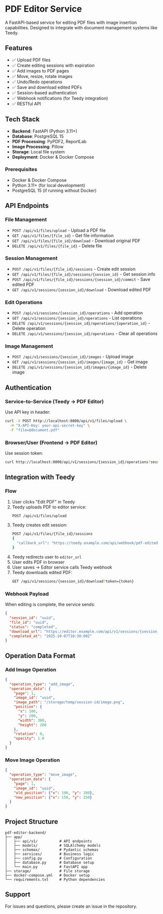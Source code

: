 # PDF Editor Service

A FastAPI-based service for editing PDF files with image insertion capabilities. Designed to integrate with document management systems like Teedy.

## Features

- ✅ Upload PDF files
- ✅ Create editing sessions with expiration
- ✅ Add images to PDF pages
- ✅ Move, resize, rotate images
- ✅ Undo/Redo operations
- ✅ Save and download edited PDFs
- ✅ Session-based authentication
- ✅ Webhook notifications (for Teedy integration)
- ✅ RESTful API

## Tech Stack

- **Backend**: FastAPI (Python 3.11+)
- **Database**: PostgreSQL 15
- **PDF Processing**: PyPDF2, ReportLab
- **Image Processing**: Pillow
- **Storage**: Local file system
- **Deployment**: Docker & Docker Compose

### Prerequisites

- Docker & Docker Compose
- Python 3.11+ (for local development)
- PostgreSQL 15 (if running without Docker)

## API Endpoints

### File Management

- `POST /api/v1/files/upload` - Upload a PDF file
- `GET /api/v1/files/{file_id}` - Get file information
- `GET /api/v1/files/{file_id}/download` - Download original PDF
- `DELETE /api/v1/files/{file_id}` - Delete file

### Session Management

- `POST /api/v1/files/{file_id}/sessions` - Create edit session
- `GET /api/v1/files/{file_id}/sessions/{session_id}` - Get session info
- `POST /api/v1/files/{file_id}/sessions/{session_id}/commit` - Save edited PDF
- `GET /api/v1/sessions/{session_id}/download` - Download edited PDF

### Edit Operations

- `POST /api/v1/sessions/{session_id}/operations` - Add operation
- `GET /api/v1/sessions/{session_id}/operations` - List operations
- `DELETE /api/v1/sessions/{session_id}/operations/{operation_id}` - Delete operation
- `DELETE /api/v1/sessions/{session_id}/operations` - Clear all operations

### Image Management

- `POST /api/v1/sessions/{session_id}/images` - Upload image
- `GET /api/v1/sessions/{session_id}/images/{image_id}` - Get image
- `DELETE /api/v1/sessions/{session_id}/images/{image_id}` - Delete image

## Authentication

### Service-to-Service (Teedy → PDF Editor)

Use API key in header:
```bash
curl -X POST http://localhost:8000/api/v1/files/upload \
  -H "X-API-Key: your-api-secret-key" \
  -F "file=@document.pdf"
```

### Browser/User (Frontend → PDF Editor)

Use session token:
```bash
curl http://localhost:8000/api/v1/sessions/{session_id}/operations?session_token={token}
```

## Integration with Teedy

### Flow

1. User clicks "Edit PDF" in Teedy
2. Teedy uploads PDF to editor service:
   ```bash
   POST /api/v1/files/upload
   ```
3. Teedy creates edit session:
   ```bash
   POST /api/v1/files/{file_id}/sessions
   {
     "callback_url": "https://teedy.example.com/api/webhook/pdf-edited"
   }
   ```
4. Teedy redirects user to `editor_url`
5. User edits PDF in browser
6. User saves → Editor service calls Teedy webhook
7. Teedy downloads edited PDF:
   ```bash
   GET /api/v1/sessions/{session_id}/download?token={token}
   ```

### Webhook Payload

When editing is complete, the service sends:
```json
{
  "session_id": "uuid",
  "file_id": "uuid",
  "status": "completed",
  "download_url": "https://editor.example.com/api/v1/sessions/{session_id}/download?token={token}",
  "completed_at": "2025-10-07T10:30:00Z"
}
```

## Operation Data Format

### Add Image Operation
```json
{
  "operation_type": "add_image",
  "operation_data": {
    "page": 1,
    "image_id": "uuid",
    "image_path": "/storage/temp/session-id/image.png",
    "position": {
      "x": 100,
      "y": 200,
      "width": 300,
      "height": 200
    },
    "rotation": 0,
    "opacity": 1.0
  }
}
```

### Move Image Operation
```json
{
  "operation_type": "move_image",
  "operation_data": {
    "page": 1,
    "image_id": "uuid",
    "old_position": {"x": 100, "y": 200},
    "new_position": {"x": 150, "y": 250}
  }
}
```

## Project Structure

```
pdf-editor-backend/
├── app/
│   ├── api/v1/          # API endpoints
│   ├── models/          # SQLAlchemy models
│   ├── schemas/         # Pydantic schemas
│   ├── services/        # Business logic
│   ├── config.py        # Configuration
│   ├── database.py      # Database setup
│   └── main.py          # FastAPI app
├── storage/             # File storage
├── docker-compose.yml   # Docker setup
└── requirements.txt     # Python dependencies
```

## Support

For issues and questions, please create an issue in the repository.